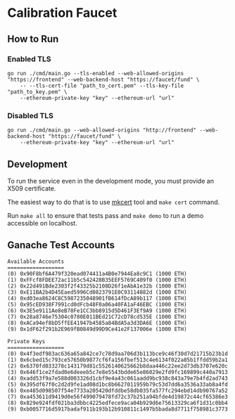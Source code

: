 # Calibration Faucet

## How to Run

### Enabled TLS
```azure
go run ./cmd/main.go --tls-enabled --web-allowed-origins "https://frontend" --web-backend-host "https://faucet/fund" \
    -- --tls-cert-file "path_to_cert.pem" --tls-key-file "path_to_key.pem" \
    --ethereum-private-key "key" --ethereum-url "url"
```
### Disabled TLS

```azure
go run ./cmd/main.go --web-allowed-origins "http://frontend" --web-backend-host "https://faucet/fund" \
    --ethereum-private-key "key" --ethereum-url "url"
```

## Development
To run the service even in the development mode, you must provide an X509 certificate.

The easiest way to do that is to use [mkcert](https://github.com/FiloSottile/mkcert)
tool and `make cert` command.

Run `make all` to ensure that tests pass and `make demo` to run a demo accessible on localhost.

## Ganache Test Accounts

```azure
Available Accounts
==================
(0) 0x90F8bf6A479f320ead074411a4B0e7944Ea8c9C1 (1000 ETH)
(1) 0xFFcf8FDEE72ac11b5c542428B35EEF5769C409f0 (1000 ETH)
(2) 0x22d491Bde2303f2f43325b2108D26f1eAbA1e32b (1000 ETH)
(3) 0xE11BA2b4D45Eaed5996Cd0823791E0C93114882d (1000 ETH)
(4) 0xd03ea8624C8C5987235048901fB614fDcA89b117 (1000 ETH)
(5) 0x95cED938F7991cd0dFcb48F0a06a40FA1aF46EBC (1000 ETH)
(6) 0x3E5e9111Ae8eB78Fe1CC3bb8915d5D461F3Ef9A9 (1000 ETH)
(7) 0x28a8746e75304c0780E011BEd21C72cD78cd535E (1000 ETH)
(8) 0xACa94ef8bD5ffEE41947b4585a84BdA5a3d3DA6E (1000 ETH)
(9) 0x1dF62f291b2E969fB0849d99D9Ce41e2F137006e (1000 ETH)

Private Keys
==================
(0) 0x4f3edf983ac636a65a842ce7c78d9aa706d3b113bce9c46f30d7d21715b23b1d
(1) 0x6cbed15c793ce57650b9877cf6fa156fbef513c4e6134f022a85b1ffdd59b2a1
(2) 0x6370fd033278c143179d81c5526140625662b8daa446c22ee2d73db3707e620c
(3) 0x646f1ce2fdad0e6deeeb5c7e8e5543bdde65e86029e2fd9fc169899c440a7913
(4) 0xadd53f9a7e588d003326d1cbf9e4a43c061aadd9bc938c843a79e7b4fd2ad743
(5) 0x395df67f0c2d2d9fe1ad08d1bc8b6627011959b79c53d7dd6a3536a33ab8a4fd
(6) 0xe485d098507f54e7733a205420dfddbe58db035fa577fc294ebd14db90767a52
(7) 0xa453611d9419d0e56f499079478fd72c37b251a94bfde4d19872c44cf65386e3
(8) 0x829e924fdf021ba3dbbc4225edfece9aca04b929d6e75613329ca6f1d31c0bb4
(9) 0xb0057716d5917badaf911b193b12b910811c1497b5bada8d7711f758981c3773
```